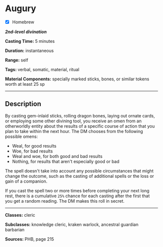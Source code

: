 # Augury

- [x] Homebrew

***2nd-level divination***

**Casting Time:** 5 minutes

**Duration:** instantaneous

**Range:** self

**Tags:** verbal, somatic, material, ritual

**Material Components:** specially marked sticks, bones, or similar tokens worth at least 25 sp

---

## Description
By casting gem-inlaid sticks, rolling dragon bones, laying out ornate cards, or employing some other divining tool, you receive an omen from an otherworldly entity about the results of a specific course of action that you plan to take within the next hour.
The DM chooses from the following possible omens:
- Weal, for good results
- Woe, for bad results
- Weal and woe, for both good and bad results
- Nothing, for results that aren't especially good or bad

The spell doesn't take into account any possible circumstances that might change the outcome, such as the casting of additional spells or the loss or gain of a companion.

If you cast the spell two or more times before completing your next long rest, there is a cumulative `25%` chance for each casting after the first that you get a random reading.
The DM makes this roll in secret.

---

**Classes:** cleric

**Subclasses:** knowledge cleric, kraken warlock, ancestral guardian barbarian

**Sources:** PHB, page 215
